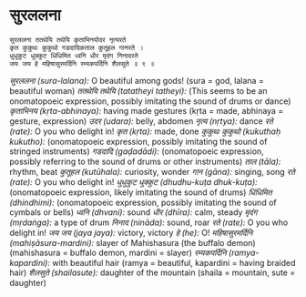 # सुरललना

```
सुरललना ततथेयि तथेयि कृताभिनयोदर नृत्यरते
कृत कुकुथः कुकुथो गडदादिकताल कुतूहल गानरते ।
धुधुकुट धुक्कुट धिंधिमित ध्वनि धीर मृदंग निनादरते
जय जय हे महिषासुरमर्दिनि रम्यकपर्दिनि शैलसुते ॥ ९ ॥
```


*सुरललना (sura-lalana):* O beautiful among gods! (sura = god, lalana = beautiful woman)
*ततथेयि तथेयि (tatatheyi tatheyi):* (This seems to be an onomatopoeic expression, possibly imitating the sound of drums or dance)
*कृताभिनय (kṛta-abhinaya):* having made gestures (kṛta = made, abhinaya = gesture, expression)
*उदर (udara):* belly, abdomen
*नृत्य (nṛtya):* dance
*रते (rate):* O you who delight in!
*कृत (kṛta):* made, done
*कुकुथः कुकुथो (kukuthaḥ kukutho):* (onomatopoeic expression, possibly imitating the sound of stringed instruments)
*गडदादि (gaḍadādi):* (onomatopoeic expression, possibly referring to the sound of drums or other instruments)
*ताल (tāla):* rhythm, beat
*कुतूहल (kutūhala):* curiosity, wonder
*गान (gāna):* singing, song
*रते (rate):* O you who delight in!
*धुधुकुट धुक्कुट (dhudhu-kuṭa dhuk-kuṭa):* (onomatopoeic expression, likely imitating the sound of drums)
*धिंधिमित (dhindhimi):* (onomatopoeic expression, possibly imitating the sound of cymbals or bells)
*ध्वनि (dhvani):* sound
*धीर (dhīra):* calm, steady
*मृदंग (mṛdaṅga):* a type of drum
*निनाद (nināda):* sound, roar
*रते (rate):* O you who delight in!
*जय जय (jaya jaya):* victory, victory
*हे (he):* O!
*महिषासुरमर्दिनि (mahiṣāsura-mardini):* slayer of Mahishasura (the buffalo demon) (mahishasura = buffalo demon, mardini = slayer)
*रम्यकपर्दिनि (ramya-kapardini):* with beautiful hair (ramya = beautiful, kapardini = having braided hair)
*शैलसुते (shailasute):* daughter of the mountain (shaila = mountain, sute = daughter)



